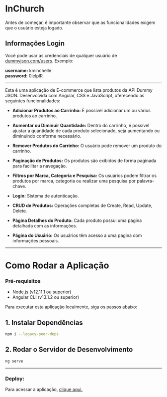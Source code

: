 
# InChurch

Antes de começar, é importante observar que as funcionalidades exigem que o usuário esteja logado.

## Informações Login

Você pode usar as credenciais de qualquer usuário de <a href="https://dummyjson.com/users">dummyjson.com/users</a>. Exemplo:

**username:** kminchelle <br />
**password:** 0lelplR

<hr />

Esta é uma aplicação de E-commerce que lista produtos da API Dummy JSON. Desenvolvida com Angular, CSS e JavaScript, oferecendo as seguintes funcionalidades:


* **Adicionar Produtos ao Carrinho:** É possível adicionar um ou vários produtos ao carrinho.

* **Aumentar ou Diminuir Quantidade:** Dentro do carrinho, é possível ajustar a quantidade de cada produto selecionado, seja aumentando ou diminuindo conforme necessário.

* **Remover Produtos do Carrinho:** O usuário pode remover um produto do carrinho.

* **Paginação de Produtos:** Os produtos são exibidos de forma paginada para facilitar a navegação.

* **Filtros por Marca, Categoria e Pesquisa:** Os usuários podem filtrar os produtos por marca, categoria ou realizar uma pesquisa por palavra-chave.

* **Login:** Sistema de autenticação.

* **CRUD de Produtos:** Operações completas de Create, Read, Update, Delete.

* **Página Detalhes do Produto:** Cada produto possui uma página detalhada com as informações.

* **Página do Usuário:** Os usuários têm acesso a uma página com informações pessoais.

<hr />

# Como Rodar a Aplicação

### Pré-requisitos

- Node.js (v12.11.1 ou superior)
- Angular CLI (v13.1.2 ou superior)

Para executar esta aplicação localmente, siga os passos abaixo:

## 1. Instalar Dependências


```bash
npm i --legacy-peer-deps
```

## 2.  Rodar o Servidor de Desenvolvimento

```bash 
ng serve
```

<hr />

### Deploy:

Para acessar a aplicação, <a href="https://project-inchurch.vercel.app/">clique aqui.</a>



